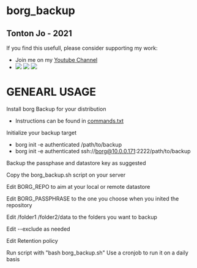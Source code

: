 # borg_backup

## Tonton Jo - 2021

If you find this usefull, please consider supporting my work:  
- Join me on my [Youtube Channel](http://youtube.com/channel/UCnED3K6K5FDUp-x_8rwpsZw?sub_confirmation=1)  
- <a href="https://www.buymeacoffee.com/tontonjo"><img src="https://www.buymeacoffee.com/assets/img/custom_images/orange_img.png"></a> <a href="https://www.infomaniak.com/goto/fr/home?utm_term=6151f412daf35"><img src="https://i.ibb.co/KjWSd95/banner-bleu.png"></a> </a> <a href="https://www.xvinlink.com/?a_fid=TontonJo"><img src="https://upload.wikimedia.org/wikipedia/en/thumb/7/79/ExpressVPN-logo.svg/261px-ExpressVPN-logo.svg.png"></a>  


# GENEARL USAGE
Install borg Backup for your distribution

- Instructions can be found in [commands.txt](https://github.com/Tontonjo/borg_backup/blob/main/commands.txt)

Initialize your backup target

- borg init -e authenticated /path/to/backup
- borg init -e authenticated ssh://borg@10.0.0.171:2222/path/to/backup

Backup the passphase and datastore key as suggested

Copy the borg_backup.sh script on your server

Edit BORG_REPO to aim at your local or remote datastore

Edit BORG_PASSPHRASE to the one you choose when you inited the repository

Edit /folder1 /folder2/data to the folders you want to backup

Edit --exclude as needed

Edit Retention policy

Run script with "bash borg_backup.sh" Use a cronjob to run it on a daily basis
